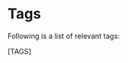 # Tags

Following is a list of relevant tags:

[TAGS]
<!-- [Networking]
[Media]
[Linux]
[Arch]
[Home]
[Docs] -->